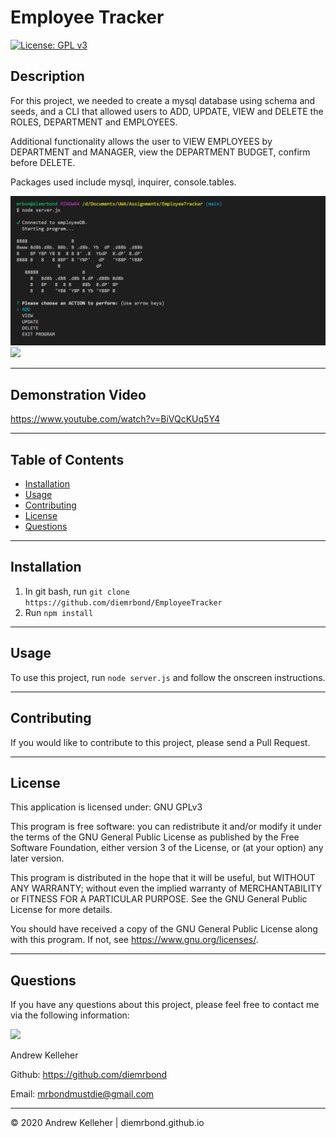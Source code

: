 # Employee Tracker

[![License: GPL v3](https://img.shields.io/badge/License-GPLv3-blue.svg)](https://www.gnu.org/licenses/gpl-3.0)
## Description 
  For this project, we needed to create a mysql database using schema and seeds, and a CLI that allowed users to ADD, UPDATE, VIEW and DELETE the ROLES, DEPARTMENT and EMPLOYEES. 
  
  Additional functionality allows the user to VIEW EMPLOYEES by DEPARTMENT and MANAGER, view the DEPARTMENT BUDGET, confirm before DELETE. 
  
  Packages used include mysql, inquirer, console.tables.


<img src="./assets/screenshot.jpg" width="600" /> <br>
<img src="./assets/demo.gif" width="600" /> <br>

  ---
## Demonstration Video
https://www.youtube.com/watch?v=BiVQcKUq5Y4

  ---
  ## Table of Contents

  * [Installation](#installation)
  * [Usage](#usage)
  * [Contributing](#contributing)
  * [License](#license)
  * [Questions](#questions)



  ---
  ## Installation 
  1. In git bash, run `git clone https://github.com/diemrbond/EmployeeTracker` 
  2. Run `npm install`


  
  ---
  ## Usage 
  To use this project, run `node server.js` and follow the onscreen instructions.


  
  ---
  ## Contributing 
  If you would like to contribute to this project, please send a Pull Request.



  ---
  ## License 
  This application is licensed under: GNU GPLv3
  
This program is free software: you can redistribute it and/or modify it under the terms of the GNU General Public License as published by the Free Software Foundation, either version 3 of the License, or (at your option) any later version.

This program is distributed in the hope that it will be useful, but WITHOUT ANY WARRANTY; without even the implied warranty of MERCHANTABILITY or FITNESS FOR A PARTICULAR PURPOSE. See the GNU General Public License for more details.

You should have received a copy of the GNU General Public License along with this program. If not, see <https://www.gnu.org/licenses/>.


  
  ---
  ## Questions
  If you have any questions about this project, please feel free to contact me via the following information:

  <img src="https://avatars3.githubusercontent.com/u/32446328?v=4" width="50" />

  Andrew Kelleher

  Github: https://github.com/diemrbond

  Email: [mrbondmustdie@gmail.com](mailto:mrbondmustdie@gmail.com)

  ---
  © 2020 Andrew Kelleher | diemrbond.github.io

